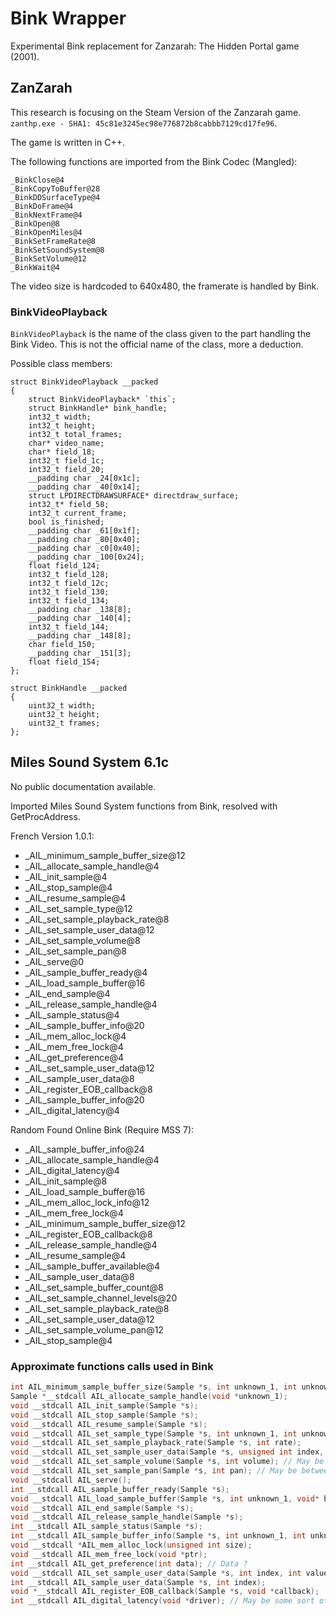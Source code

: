 # Bink Wrapper

Experimental Bink replacement for Zanzarah: The Hidden Portal game (2001).

## ZanZarah
This research is focusing on the Steam Version of the Zanzarah game.
`zanthp.exe - SHA1: 45c81e3245ec98e776872b8cabbb7129cd17fe96`.

The game is written in C++.

The following functions are imported from the Bink Codec (Mangled):
```
_BinkClose@4
_BinkCopyToBuffer@28
_BinkDDSurfaceType@4
_BinkDoFrame@4
_BinkNextFrame@4
_BinkOpen@8
_BinkOpenMiles@4
_BinkSetFrameRate@8
_BinkSetSoundSystem@8
_BinkSetVolume@12
_BinkWait@4
```

The video size is hardcoded to 640x480, the framerate is handled by Bink.

### BinkVideoPlayback

`BinkVideoPlayback` is the name of the class given to the part handling the Bink Video.
This is not the official name of the class, more a deduction.

Possible class members:
```
struct BinkVideoPlayback __packed
{
    struct BinkVideoPlayback* `this`;
    struct BinkHandle* bink_handle;
    int32_t width;
    int32_t height;
    int32_t total_frames;
    char* video_name;
    char* field_18;
    int32_t field_1c;
    int32_t field_20;
    __padding char _24[0x1c];
    __padding char _40[0x14];
    struct LPDIRECTDRAWSURFACE* directdraw_surface;
    int32_t* field_58;
    int32_t current_frame;
    bool is_finished;
    __padding char _61[0x1f];
    __padding char _80[0x40];
    __padding char _c0[0x40];
    __padding char _100[0x24];
    float field_124;
    int32_t field_128;
    int32_t field_12c;
    int32_t field_130;
    int32_t field_134;
    __padding char _138[8];
    __padding char _140[4];
    int32_t field_144;
    __padding char _148[8];
    char field_150;
    __padding char _151[3];
    float field_154;
};

struct BinkHandle __packed
{
    uint32_t width;
    uint32_t height;
    uint32_t frames;
};

```

## Miles Sound System 6.1c

No public documentation available.


Imported Miles Sound System functions from Bink, resolved with GetProcAddress.

French Version 1.0.1:
- _AIL_minimum_sample_buffer_size@12
- _AIL_allocate_sample_handle@4
- _AIL_init_sample@4
- _AIL_stop_sample@4
- _AIL_resume_sample@4
- _AIL_set_sample_type@12
- _AIL_set_sample_playback_rate@8
- _AIL_set_sample_user_data@12
- _AIL_set_sample_volume@8
- _AIL_set_sample_pan@8
- _AIL_serve@0
- _AIL_sample_buffer_ready@4
- _AIL_load_sample_buffer@16
- _AIL_end_sample@4
- _AIL_release_sample_handle@4
- _AIL_sample_status@4
- _AIL_sample_buffer_info@20
- _AIL_mem_alloc_lock@4
- _AIL_mem_free_lock@4
- _AIL_get_preference@4
- _AIL_set_sample_user_data@12
- _AIL_sample_user_data@8
- _AIL_register_EOB_callback@8
- _AIL_sample_buffer_info@20
- _AIL_digital_latency@4

Random Found Online Bink (Require MSS 7):
- _AIL_sample_buffer_info@24
- _AIL_allocate_sample_handle@4
- _AIL_digital_latency@4
- _AIL_init_sample@8
- _AIL_load_sample_buffer@16
- _AIL_mem_alloc_lock_info@12
- _AIL_mem_free_lock@4
- _AIL_minimum_sample_buffer_size@12
- _AIL_register_EOB_callback@8
- _AIL_release_sample_handle@4
- _AIL_resume_sample@4
- _AIL_sample_buffer_available@4
- _AIL_sample_user_data@8
- _AIL_set_sample_buffer_count@8
- _AIL_set_sample_channel_levels@20
- _AIL_set_sample_playback_rate@8
- _AIL_set_sample_user_data@12
- _AIL_set_sample_volume_pan@12
- _AIL_stop_sample@4

### Approximate functions calls used in Bink 

```c
int AIL_minimum_sample_buffer_size(Sample *s, int unknown_1, int unknown_2); 
Sample *__stdcall AIL_allocate_sample_handle(void *unknown_1);
void __stdcall AIL_init_sample(Sample *s);
void __stdcall AIL_stop_sample(Sample *s);
void __stdcall AIL_resume_sample(Sample *s);
void __stdcall AIL_set_sample_type(Sample *s, int unknown_1, int unknown_2);
void __stdcall AIL_set_sample_playback_rate(Sample *s, int rate);
void __stdcall AIL_set_sample_user_data(Sample *s, unsigned int index, int value);
void __stdcall AIL_set_sample_volume(Sample *s, int volume); // May be between 0 and 2^16-1
void __stdcall AIL_set_sample_pan(Sample *s, int pan); // May be between 0 and 2^16-1
void __stdcall AIL_serve();
int __stdcall AIL_sample_buffer_ready(Sample *s);
void __stdcall AIL_load_sample_buffer(Sample *s, int unknown_1, void* buffer, unsigned int length);
void __stdcall AIL_end_sample(Sample *s);
void __stdcall AIL_release_sample_handle(Sample *s);
int __stdcall AIL_sample_status(Sample *s);
int __stdcall AIL_sample_buffer_info(Sample *s, int unknown_1, int unknown_2, int unknown_3, int unknown_4);
void __stdcall *AIL_mem_alloc_lock(unsigned int size);
void __stdcall AIL_mem_free_lock(void *ptr);
int __stdcall AIL_get_preference(int data); // Data ?
void __stdcall AIL_set_sample_user_data(Sample *s, int index, int value);
int __stdcall AIL_sample_user_data(Sample *s, int index);
void *__stdcall AIL_register_EOB_callback(Sample *s, void *callback);
int __stdcall AIL_digital_latency(void *driver); // May be some sort of driver
```
